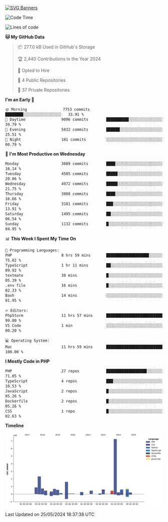 [![SVG Banners](https://svg-banners.vercel.app/api?type=glitch&text1=Gere_Lajos%F0%9F%92%BB&width=800&height=400)](https://github.com/Akshay090/svg-banners)

<!--START_SECTION:waka-->
![Code Time](http://img.shields.io/badge/Code%20Time-1%2C653%20hrs%2058%20mins-blue)

![Lines of code](https://img.shields.io/badge/From%20Hello%20World%20I%27ve%20Written-18.3%20million%20lines%20of%20code-blue)

**🐱 My GitHub Data** 

> 📦 277.0 kB Used in GitHub's Storage 
 > 
> 🏆 2,440 Contributions in the Year 2024
 > 
> 💼 Opted to Hire
 > 
> 📜 4 Public Repositories 
 > 
> 🔑 37 Private Repositories 
 > 
**I'm an Early 🐤** 

```text
🌞 Morning                7753 commits        ████████░░░░░░░░░░░░░░░░░   33.91 % 
🌆 Daytime                9096 commits        ██████████░░░░░░░░░░░░░░░   39.79 % 
🌃 Evening                5832 commits        ██████░░░░░░░░░░░░░░░░░░░   25.51 % 
🌙 Night                  181 commits         ░░░░░░░░░░░░░░░░░░░░░░░░░   00.79 % 
```
📅 **I'm Most Productive on Wednesday** 

```text
Monday                   3689 commits        ████░░░░░░░░░░░░░░░░░░░░░   16.14 % 
Tuesday                  4585 commits        █████░░░░░░░░░░░░░░░░░░░░   20.06 % 
Wednesday                4972 commits        █████░░░░░░░░░░░░░░░░░░░░   21.75 % 
Thursday                 3808 commits        ████░░░░░░░░░░░░░░░░░░░░░   16.66 % 
Friday                   3181 commits        ███░░░░░░░░░░░░░░░░░░░░░░   13.91 % 
Saturday                 1495 commits        ██░░░░░░░░░░░░░░░░░░░░░░░   06.54 % 
Sunday                   1132 commits        █░░░░░░░░░░░░░░░░░░░░░░░░   04.95 % 
```


📊 **This Week I Spent My Time On** 

```text
💬 Programming Languages: 
PHP                      8 hrs 59 mins       ███████████████████░░░░░░   75.02 % 
TypeScript               1 hr 11 mins        ██░░░░░░░░░░░░░░░░░░░░░░░   09.92 % 
textmate                 38 mins             █░░░░░░░░░░░░░░░░░░░░░░░░   05.39 % 
.env file                16 mins             █░░░░░░░░░░░░░░░░░░░░░░░░   02.33 % 
Bash                     14 mins             ░░░░░░░░░░░░░░░░░░░░░░░░░   01.95 % 

🔥 Editors: 
PhpStorm                 11 hrs 57 mins      █████████████████████████   99.80 % 
VS Code                  1 min               ░░░░░░░░░░░░░░░░░░░░░░░░░   00.20 % 

💻 Operating System: 
Mac                      11 hrs 59 mins      █████████████████████████   100.00 % 
```

**I Mostly Code in PHP** 

```text
PHP                      27 repos            ██████████████████░░░░░░░   71.05 % 
TypeScript               4 repos             ███░░░░░░░░░░░░░░░░░░░░░░   10.53 % 
JavaScript               2 repos             █░░░░░░░░░░░░░░░░░░░░░░░░   05.26 % 
Dockerfile               2 repos             █░░░░░░░░░░░░░░░░░░░░░░░░   05.26 % 
CSS                      1 repo              █░░░░░░░░░░░░░░░░░░░░░░░░   02.63 % 
```



**Timeline**

![Lines of Code chart](https://raw.githubusercontent.com/gere-lajos/gere-lajos/main/assets/bar_graph.png)


 Last Updated on 25/05/2024 18:37:38 UTC
<!--END_SECTION:waka-->
